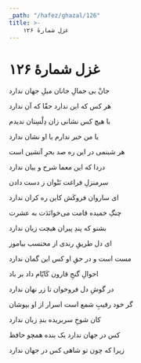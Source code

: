 ```yaml
---
_path: "/hafez/ghazal/126"
title: >-
    غزل شمارهٔ ۱۲۶
---
```

# غزل شمارهٔ ۱۲۶

<div class="b" id="bn1"><div class="m1"><p>جانْ بی جمالِ جانان میلِ جهان ندارد</p></div>
<div class="m2"><p>هر کس که این ندارد حقّا که آن ندارد</p></div></div>
<div class="b" id="bn2"><div class="m1"><p>با هیچ کس نشانی زان دِلْسِتان ندیدم</p></div>
<div class="m2"><p>یا من خبر ندارم یا او نشان ندارد</p></div></div>
<div class="b" id="bn3"><div class="m1"><p>هر شبنمی در این ره صد بحرِ آتشین است</p></div>
<div class="m2"><p>دردا که این معما شرح و بیان ندارد</p></div></div>
<div class="b" id="bn4"><div class="m1"><p>سرمنزلِ فراغت نَتْوان ز دست دادن</p></div>
<div class="m2"><p>ای ساروان فروکَش کاین ره کران ندارد</p></div></div>
<div class="b" id="bn5"><div class="m1"><p>چنگِ خمیده قامت می‌خوانَدَت به عشرت</p></div>
<div class="m2"><p>بشنو که پندِ پیران هیچت زیان ندارد</p></div></div>
<div class="b" id="bn6"><div class="m1"><p>ای دل طریقِ رندی از محتسب بیاموز</p></div>
<div class="m2"><p>مست است و در حقِ او کس این گمان ندارد</p></div></div>
<div class="b" id="bn7"><div class="m1"><p>احوالِ گنجِ قارون کَایّام داد بر باد</p></div>
<div class="m2"><p>در گوشِ دل فروخوان تا زر نهان ندارد</p></div></div>
<div class="b" id="bn8"><div class="m1"><p>گر خود رقیبِ شمع است اسرار از او بپوشان</p></div>
<div class="m2"><p>کان شوخِ سربریده بندِ زبان ندارد</p></div></div>
<div class="b" id="bn9"><div class="m1"><p>کس در جهان ندارد یک بنده همچو حافظ</p></div>
<div class="m2"><p>زیرا که چون تو شاهی کس در جهان ندارد</p></div></div>
